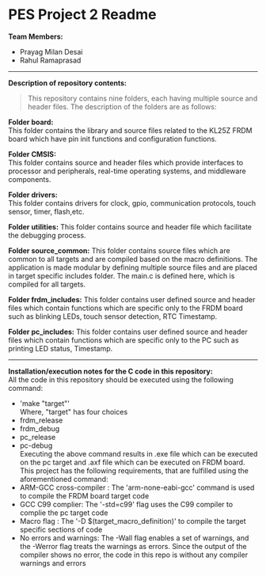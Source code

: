 # PES Project 2 Readme

**Team Members:** 
- Prayag Milan Desai
- Rahul Ramaprasad 


---

**Description of repository contents:**  
>This repository contains nine folders, each having multiple source and header files. The description of the folders are as follows:  

**Folder board:**  
This folder contains the library and source files related to the KL25Z FRDM board which have pin init functions and configuration functions. 

**Folder CMSIS:**  
This folder contains source and header files which provide interfaces to processor and peripherals, real-time operating systems, and middleware components.

**Folder drivers:**  
This folder contains drivers for clock, gpio, communication protocols, touch sensor, timer, flash,etc.

**Folder utilities:** 
This folder contains source and header file which facilitate the debugging process.

**Folder source_common:** 
This folder contains source files which are common to all targets and are compiled based on the macro definitions. The application is made
modular by defining multiple source files and are placed in target specific includes folder. The main.c is defined here, which is compiled 
for all targets.

**Folder frdm_includes:** 
This folder contains user defined source and header files which contain functions which are specific only to the FRDM board such as blinking
LEDs, touch sensor detection, RTC Timestamp.

**Folder pc_includes:** 
This folder contains user defined source and header files which contain functions which are specific only to the PC such as printing
LED status, Timestamp.

---

**Installation/execution notes for the C code in this repository:**  
All the code in this repository should be executed using the following command:  

- 'make "target"'  
Where, "target" has four choices
- frdm_release  
- frdm_debug  
- pc_release  
- pc-debug  
Executing the above command results in .exe file which can be executed on the pc target and .axf file which can be executed on FRDM board.  
This project has the following requirements, that are fulfilled using the aforementioned command:  
- ARM-GCC cross-compiler : The 'arm-none-eabi-gcc' command is used to compile the FRDM board target code
- GCC C99 complier: The '-std=c99' flag uses the C99 compiler to complie the pc target code
- Macro flag : The '-D $(target_macro_definition)' to compile the target specific sections of code 
- No errors and warnings: The -Wall flag enables a set of warnings, and the -Werror flag treats the warnings as errors. Since the output of the compiler shows no error, the code in this repo is without any compiler warnings and errors
